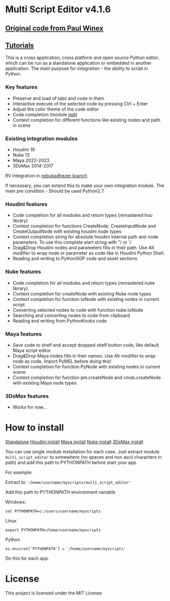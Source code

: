 # Multi Script Editor v4.1.6

## [Original code from Paul Winex](https://github.com/paulwinex/pw_MultiScriptEditor)

## [Tutorials](https://vimeo.com/channels/multiscripteditor)

This is a cross application, cross platform and open source Python editor, which can be run as a standalone application 
or embedded in another application. The main purpose for integration - the ability to script in Python.

### Key features

  - Preserve and load of tabs and code in them
  - Interactive execute of the selected code by pressing Ctrl + Enter
  - Adjust the color theme of the code editor
  - Code completion (module [jedi](https://github.com/davidhalter/jedi))
  - Context completion for different functions like existing nodes and path in scene

### Existing integration modules

  - Houdini 19
  - Nuke 13
  - Maya 2022-2023
  - 3DsMax 2014-2017
    
RV Integration in [nebukadhezer branch](https://github.com/nebukadhezer/multi_script_editor)

If necessary, you can extend this to make your own integration module.
The main pre condition - Should be used Python2.7.
 

### Houdini features
  - Code completion for all modules and return types (remastered hou library)
  - Context completion for functions CreateNode, CreateInputNode and CreateOutputNode with existing houdini node types
  - Context completion string for absolute houdini internal path and node parameters. To use this complete start string with "/ or '/
  - Drag&Drop Houdini nodes and parameters fills in their path. Use Alt modifier to wrap node or parameter as code like in Houdini Python Shell.
  - Reading and writing to PythonSOP code and asset sections 
 
### Nuke features
  - Code completion for all modules and return types (remastered nuke library)
  - Context completion for createNode with existing Nuke node types
  - Context completion for function toNode with existing nodes in current script
  - Converting selected nodes to code with function nuke.toNode
  - Searching and converting nodes to code from clipboard
  - Reading and writing from PythonKnobs code
   
### Maya features
  - Save code to shelf and accept dropped shelf button code, like default Maya script editor
  - Drag&Drop Maya nodes fills in their names. Use Alt modifier to wrap node as code. Import PyMEL before doing this!
  - Context completion for function PyNode with existing nodes in current scene
  - Context completion for function pm.createNode and cmds.createNode with existing Maya node types

### 3DsMax features
  - Works for now...


# How to install

[Standalone](https://github.com/nebukadhezer/pw_MultiScriptEditor#standalone)
[Houdini install](https://github.com/nebukadhezer/pw_MultiScriptEditor#houdini-13)
[Maya install](https://github.com/nebukadhezer/pw_MultiScriptEditor#maya)
[Nuke install](https://github.com/nebukadhezer/pw_MultiScriptEditor#nuke)
[3DsMax install](https://github.com/nebukadhezer/pw_MultiScriptEditor#3dsmax)

You can use single module installation for each case. Just extract module `multi_script_editor`
to somewhere (no spaces and non ascii characters in path) and add this path to PYTHONPATH before start your app.

For example:

Extract to `'/home/username/myscripts/multi_script_editor'`

Add this path to PYTHONPATH environment variable

Windows:

`set PYTHONPATH=c:/users/username/myscripts`

Linux

`export PYTHONPATH=/home/username/myscripts`

Python

`os.environ['PYTHONPATH'] = '/home/username/myscripts'`

Do this for each app.

# License

This project is licensed under the MIT License

